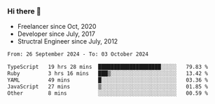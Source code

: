 ### Hi there 👋

- Freelancer since Oct, 2020
- Developer since July, 2017
- Structral Engineer since July, 2012

<!--START_SECTION:waka-->

```txt
From: 26 September 2024 - To: 03 October 2024

TypeScript   19 hrs 28 mins  ████████████████████░░░░░   79.83 %
Ruby         3 hrs 16 mins   ███▒░░░░░░░░░░░░░░░░░░░░░   13.42 %
YAML         49 mins         █░░░░░░░░░░░░░░░░░░░░░░░░   03.36 %
JavaScript   27 mins         ▒░░░░░░░░░░░░░░░░░░░░░░░░   01.85 %
Other        8 mins          ░░░░░░░░░░░░░░░░░░░░░░░░░   00.59 %
```

<!--END_SECTION:waka-->
